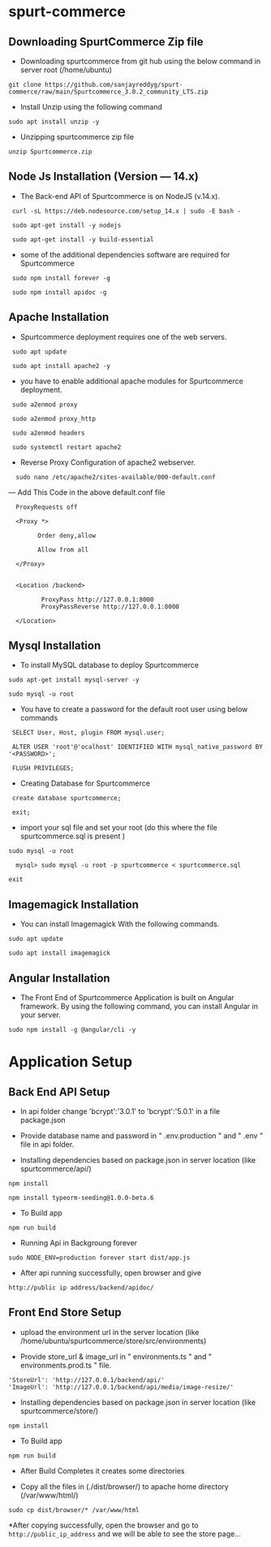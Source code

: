 # spurt-commerce
## Downloading SpurtCommerce Zip file
* Downloading spurtcommerce from git hub using the below command in server root (/home/ubuntu)
```
git clone https://github.com/sanjayreddyg/spurt-commerce/raw/main/Spurtcommerce_3.0.2_community_LTS.zip
```
* Install Unzip using the following command
```
sudo apt install unzip -y
```
* Unzipping spurtcommerce zip file
```
unzip Spurtcommerce.zip
```
## Node Js Installation (Version — 14.x)
* The Back-end API of Spurtcommerce is on NodeJS (v.14.x). 
```
 curl -sL https://deb.nodesource.com/setup_14.x | sudo -E bash -
```
```
 sudo apt-get install -y nodejs
```
```
 sudo apt-get install -y build-essential
```
* some of the additional dependencies software are required for Spurtcommerce
```
 sudo npm install forever -g
```
```
 sudo npm install apidoc -g
```

## Apache Installation
* Spurtcommerce deployment requires one of the web servers.
```
 sudo apt update
```
```
 sudo apt install apache2 -y
```
* you have to enable additional apache modules for Spurtcommerce deployment.
```
 sudo a2enmod proxy
```
```
 sudo a2enmod proxy_http
```
```
 sudo a2enmod headers
```
```
 sudo systemctl restart apache2
```
* Reverse Proxy Configuration of apache2 webserver.
```
  sudo nano /etc/apache2/sites-available/000-default.conf 
```
   — Add This Code in the above default.conf file
```
  ProxyRequests off

  <Proxy *>

        Order deny,allow

        Allow from all

  </Proxy>


  <Location /backend>

         ProxyPass http://127.0.0.1:8000
         ProxyPassReverse http://127.0.0.1:8000

  </Location>
  ```
  
## Mysql Installation
* To install MySQL database to deploy Spurtcommerce
```
sudo apt-get install mysql-server -y
```
```
sudo mysql -u root
```
* You have to create a password for the default root user using below commands
```
 SELECT User, Host, plugin FROM mysql.user;
```
```
 ALTER USER 'root'@'ocalhost' IDENTIFIED WITH mysql_native_password BY '<PASSWORD>';
```
```
 FLUSH PRIVILEGES;
```
* Creating Database for Spurtcommerce
```
 create database spurtcommerce;
```
```
 exit;
 ```
* import your sql file and set your root (do this where the file spurtcommerce.sql is present )
```
sudo mysql -u root
```
```
  mysql> sudo mysql -u root -p spurtcommerce < spurtcommerce.sql  
```
```
exit
```

## Imagemagick Installation
* You can install Imagemagick With the following commands.
```
sudo apt update
```
```
sudo apt install imagemagick
```
## Angular Installation
* The Front End of Spurtcommerce Application is built on Angular framework. By using the following command, you can install Angular in your server.
```
sudo npm install -g @angular/cli -y
```
# Application Setup
## Back End API Setup
* In api folder change 'bcrypt':'3.0.1' to 'bcrypt':'5.0.1' in a file package.json

* Provide database name and password in " .env.production " and " .env " file in api folder.

* Installing dependencies based on package.json in server location (like spurtcommerce/api/)
```
npm install
```
```
npm install typeorm-seeding@1.0.0-beta.6
```
* To Build app 
```
npm run build
```
* Running Api in Backgroung forever
```
sudo NODE_ENV=production forever start dist/app.js
```
* After api running successfully, open browser and give 
```
http://public ip address/backend/apidoc/ 
```
 
## Front End Store Setup
* upload the environment url in the server location (like /home/ubuntu/spurtcommerce/store/src/environments)

* Provide store_url & image_url in " environments.ts " and " environments.prod.ts " file.
```
'StoreUrl': 'http://127.0.0.1/backend/api/'
'ImageUrl': 'http://127.0.0.1/backend/api/media/image-resize/'
```
* Installing dependencies based on package.json in server location (like spurtcommerce/store/)
```
npm install
```
* To Build app 
```
npm run build
```
* After  Build Completes it creates some directories

* Copy all the files in (./dist/browser/) to apache home directory (/var/www/html/)
```
sudo cp dist/browser/* /var/www/html
```
*After copying successfully, open the browser and go to `http://public_ip_address` and we will be able to see the store page...
